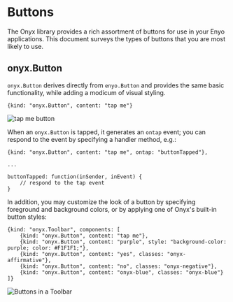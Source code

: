 # Buttons

The Onyx library provides a rich assortment of buttons for use in your Enyo
applications.  This document surveys the types of buttons that you are most likely to use.

## onyx.Button

`onyx.Button` derives directly from `enyo.Button` and provides the same basic functionality, while adding a modicum of visual styling.

    {kind: "onyx.Button", content: "tap me"}

![tap me button](https://github.com/enyojs/enyo/wiki/assets/buttons-1.png)

When an `onyx.Button` is tapped,
it generates an `ontap` event; you can respond to the event by specifying a handler method, e.g.:

    {kind: "onyx.Button", content: "tap me", ontap: "buttonTapped"},

    ...

    buttonTapped: function(inSender, inEvent) {
        // respond to the tap event
    }

In addition, you may customize the look of a button by specifying foreground and background colors, or by applying one of Onyx's built-in button styles:

    {kind: "onyx.Toolbar", components: [
        {kind: "onyx.Button", content: "tap me"},
        {kind: "onyx.Button", content: "purple", style: "background-color: purple; color: #F1F1F1;"},
        {kind: "onyx.Button", content: "yes", classes: "onyx-affirmative"},
        {kind: "onyx.Button", content: "no", classes: "onyx-negative"},
        {kind: "onyx.Button", content: "onyx-blue", classes: "onyx-blue"}
    ]}

![Buttons in a Toolbar](https://github.com/enyojs/enyo/wiki/assets/buttons-2.png)